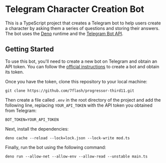# Telegram Character Creation Bot

This is a TypeScript project that creates a Telegram bot to help users create a character by asking them a series of questions and storing their answers. The bot uses the [Deno](https://deno.land/) runtime and the [Telegram Bot API](https://core.telegram.org/bots/api).

## Getting Started

To use this bot, you'll need to create a new bot on Telegram and obtain an API token. You can follow the [official instructions](https://core.telegram.org/bots#6-botfather) to create a bot and obtain its token.

Once you have the token, clone this repository to your local machine:

```
git clone https://github.com/7flash/progressor-third11.git
```


Then create a file called `.env` in the root directory of the project and add the following line, replacing `YOUR_API_TOKEN` with the API token you obtained from Telegram:

```
BOT_TOKEN=YOUR_API_TOKEN
```


Next, install the dependencies:

```
deno cache --reload --lock=lock.json --lock-write mod.ts
```


Finally, run the bot using the following command:

```
deno run --allow-net --allow-env --allow-read --unstable main.ts
```

